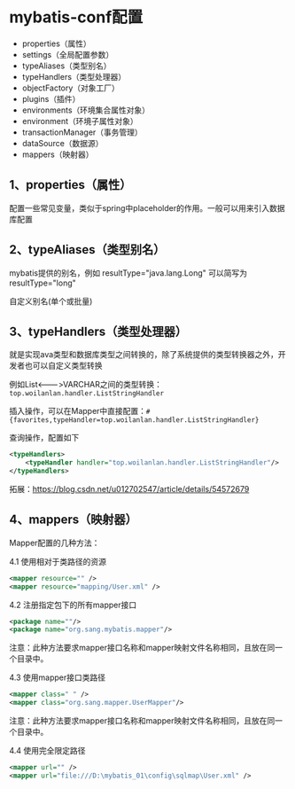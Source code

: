# mybatis-conf配置

- properties（属性）
- settings（全局配置参数）
- typeAliases（类型别名）
- typeHandlers（类型处理器）
- objectFactory（对象工厂）
- plugins（插件）
- environments（环境集合属性对象）
- environment（环境子属性对象）
- transactionManager（事务管理）
- dataSource（数据源）
- mappers（映射器）

## 1、properties（属性）

配置一些常见变量，类似于spring中placeholder的作用。一般可以用来引入数据库配置

## 2、typeAliases（类型别名）

mybatis提供的别名，例如
resultType="java.lang.Long" 可以简写为 resultType="long"

自定义别名(单个或批量)

## 3、typeHandlers（类型处理器）

就是实现ava类型和数据库类型之间转换的，除了系统提供的类型转换器之外，开发者也可以自定义类型转换

例如List<--->VARCHAR之间的类型转换：```top.woilanlan.handler.ListStringHandler```

插入操作，可以在Mapper中直接配置：```#{favorites,typeHandler=top.woilanlan.handler.ListStringHandler}```

查询操作，配置如下

```xml
<typeHandlers>
    <typeHandler handler="top.woilanlan.handler.ListStringHandler"/>
</typeHandlers>
```

拓展：<https://blog.csdn.net/u012702547/article/details/54572679>

## 4、mappers（映射器）

Mapper配置的几种方法：

4.1 使用相对于类路径的资源

```xml
<mapper resource="" />
<mapper resource="mapping/User.xml" />
```

4.2 注册指定包下的所有mapper接口

```xml
<package name=""/>
<package name="org.sang.mybatis.mapper"/>
```

注意：此种方法要求mapper接口名称和mapper映射文件名称相同，且放在同一个目录中。

4.3 使用mapper接口类路径

```xml
<mapper class=" " />
<mapper class="org.sang.mapper.UserMapper"/>
```

注意：此种方法要求mapper接口名称和mapper映射文件名称相同，且放在同一个目录中。

4.4 使用完全限定路径

```xml
<mapper url="" />
<mapper url="file:///D:\mybatis_01\config\sqlmap\User.xml" />
```
